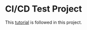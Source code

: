 # CI/CD Test Project  
This [tutorial](https://www.freecodecamp.org/news/how-to-setup-a-ci-cd-pipeline-with-github-actions-and-aws/) is followed in this project.  